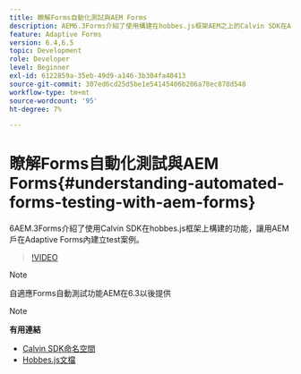 ```yaml
---
title: 瞭解Forms自動化測試與AEM Forms
description: AEM6.3Forms介紹了使用構建在hobbes.js框架AEM之上的Calvin SDK在Adaptive Forms內建立test案例的功能
feature: Adaptive Forms
version: 6.4,6.5
topic: Development
role: Developer
level: Beginner
exl-id: 6122859a-35eb-49d9-a146-3b304fa40413
source-git-commit: 307ed6cd25d5be1e54145406b206a78ec878d548
workflow-type: tm+mt
source-wordcount: '95'
ht-degree: 7%

---
```


# 瞭解Forms自動化測試與AEM Forms{#understanding-automated-forms-testing-with-aem-forms}

6AEM.3Forms介紹了使用Calvin SDK在hobbes.js框架上構建的功能，讓用AEM戶在Adaptive Forms內建立test案例。

>[!VIDEO](https://video.tv.adobe.com/v/19700/)

>[!NOTE]
>
>自適應Forms自動測試功能AEM在6.3以後提供

>[!NOTE]
>
>**有用連結**
>
>* [Calvin SDK命名空間](https://helpx.adobe.com/aem-forms/6-3/calvin-sdk-javascript-api/calvin.html)
>* [Hobbes.js文檔](https://experienceleague.adobe.com/docs/experience-manager-release-information/aem-release-updates/previous-updates/aem-previous-versions.html)

